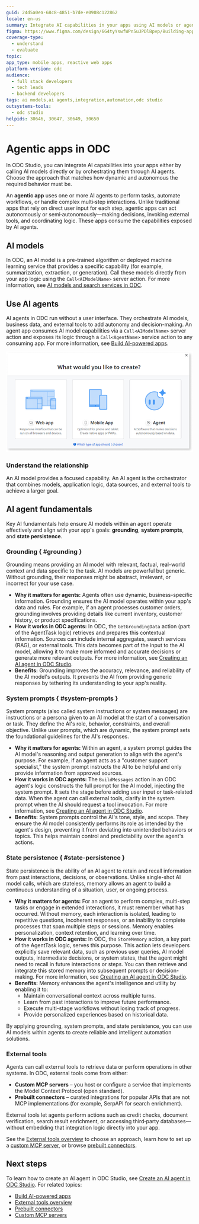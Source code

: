 ```yaml
---
guid: 24d5a0ea-68c8-4851-b7de-e0908c122862
locale: en-us
summary: Integrate AI capabilities in your apps using AI models or agents in OutSystems Developer Cloud (ODC) to build intelligent, autonomous applications.
figma: https://www.figma.com/design/6G4tyYswfWPn5uJPDlBpvp/Building-apps?node-id=7782-132&p=f&t=KL8VHzLPQQ7E5ZHx-0
coverage-type:
  - understand
  - evaluate
topic:
app_type: mobile apps, reactive web apps
platform-version: odc
audience:
  - full stack developers
  - tech leads
  - backend developers
tags: ai models,ai agents,integration,automation,odc studio
outsystems-tools:
  - odc studio
helpids: 30646, 30647, 30649, 30650
---
```


# Agentic apps in ODC

In ODC Studio, you can integrate AI capabilities into your apps either by calling AI models directly or by orchestrating them through AI agents. Choose the approach that matches how dynamic and autonomous the required behavior must be.

An **agentic app** uses one or more AI agents to perform tasks, automate workflows, or handle complex multi‑step interactions. Unlike traditional apps that rely on direct user input for each step, agentic apps can act autonomously or semi‑autonomously—making decisions, invoking external tools, and coordinating logic. These apps consume the capabilities exposed by AI agents.

## AI models

In ODC, an AI model is a pre-trained algorithm or deployed machine learning service that provides a specific capability (for example, summarization, extraction, or generation). Call these models directly from your app logic using the `Call<AIModelName>` server action. For more information, see [AI models and search services in ODC](ai-models.md).

## Use AI agents

AI agents in ODC run without a user interface. They orchestrate AI models, business data, and external tools to add autonomy and decision-making. An agent app consumes AI model capabilities via a `Call<AIModelName>` server action and exposes its logic through a `Call<AgentName>` service action to any consuming app. For more information, see [Build AI-powered apps](intro.md).

![ODC Studio interface showing options to create a Web app, Mobile app, or Agent.](images/agent-app-odcs.png "ODC Studio App Creation Options")

### Understand the relationship

An AI model provides a focused capability. An AI agent is the orchestrator that combines models, application logic, data sources, and external tools to achieve a larger goal.

## AI agent fundamentals

Key AI fundamentals help ensure AI models within an agent operate effectively and align with your app's goals: **grounding**, **system prompts**, and **state persistence**.

### Grounding { #grounding }

Grounding means providing an AI model with relevant, factual, real-world context and data specific to the task. AI models are powerful but generic. Without grounding, their responses might be abstract, irrelevant, or incorrect for your use case.

* **Why it matters for agents:** Agents often use dynamic, business-specific information. Grounding ensures the AI model operates within your app's data and rules. For example, if an agent processes customer orders, grounding involves providing details like current inventory, customer history, or product specifications.
* **How it works in ODC agents:** In ODC, the `GetGroundingData` action (part of the AgentTask logic) retrieves and prepares this contextual information. Sources can include internal aggregates, search services (RAG), or external tools. This data becomes part of the input to the AI model, allowing it to make more informed and accurate decisions or generate more relevant outputs. For more information, see [Creating an AI agent in ODC Studio](create-agent.md).
* **Benefits:** Grounding improves the accuracy, relevance, and reliability of the AI model's outputs. It prevents the AI from providing generic responses by tethering its understanding to your app's reality.

### System prompts { #system-prompts }

System prompts (also called system instructions or system messages) are instructions or a persona given to an AI model at the start of a conversation or task. They define the AI's role, behavior, constraints, and overall objective. Unlike user prompts, which are dynamic, the system prompt sets the foundational guidelines for the AI's responses.

* **Why it matters for agents:** Within an agent, a system prompt guides the AI model's reasoning and output generation to align with the agent's purpose. For example, if an agent acts as a "customer support specialist," the system prompt instructs the AI to be helpful and only provide information from approved sources.
* **How it works in ODC agents:** The `BuildMessages` action in an ODC agent's logic constructs the full prompt for the AI model, injecting the system prompt. It sets the stage before adding user input or task-related data. When the agent can call external tools, clarify in the system prompt when the AI should request a tool invocation. For more information, see [Creating an AI agent in ODC Studio](create-agent.md).
* **Benefits:** System prompts control the AI's tone, style, and scope. They ensure the AI model consistently performs its role as intended by the agent's design, preventing it from deviating into unintended behaviors or topics. This helps maintain control and predictability over the agent's actions.

### State persistence { #state-persistence }

State persistence is the ability of an AI agent to retain and recall information from past interactions, decisions, or observations. Unlike single-shot AI model calls, which are stateless, memory allows an agent to build a continuous understanding of a situation, user, or ongoing process.

* **Why it matters for agents:** For an agent to perform complex, multi-step tasks or engage in extended interactions, it must remember what has occurred. Without memory, each interaction is isolated, leading to repetitive questions, incoherent responses, or an inability to complete processes that span multiple steps or sessions. Memory enables personalization, context retention, and learning over time.
* **How it works in ODC agents:** In ODC, the `StoreMemory` action, a key part of the AgentTask logic, serves this purpose. This action lets developers explicitly save relevant data, such as previous user queries, AI model outputs, intermediate decisions, or system states, that the agent might need to recall in future interactions or steps. You can then retrieve and integrate this stored memory into subsequent prompts or decision-making. For more information, see [Creating an AI agent in ODC Studio](create-agent.md).
* **Benefits:** Memory enhances the agent's intelligence and utility by enabling it to:
    * Maintain conversational context across multiple turns.
    * Learn from past interactions to improve future performance.
    * Execute multi-stage workflows without losing track of progress.
    * Provide personalized experiences based on historical data.

By applying grounding, system prompts, and state persistence, you can use AI models within agents to create reliable and intelligent automation solutions.

### External tools

Agents can call external tools to retrieve data or perform operations in other systems. In ODC, external tools come from either:

* **Custom MCP servers** – you host or configure a service that implements the Model Context Protocol (open standard).  
* **Prebuilt connectors** – curated integrations for popular APIs that are not MCP implementations (for example, SerpAPI for search enrichment).

External tools let agents perform actions such as credit checks, document verification, search result enrichment, or accessing third‑party databases—without embedding that integration logic directly into your app.

See the [External tools overview](tools/intro.md) to choose an approach, learn how to set up a [custom MCP server](tools/mcp-connectors.md), or browse [prebuilt connectors](tools/prebuilt-connectors.md).

## Next steps

To learn how to create an AI agent in ODC Studio, see [Create an AI agent in ODC Studio](create-agent.md). For related topics:

* [Build AI-powered apps](intro.md)
* [External tools overview](tools/intro.md)
* [Prebuilt connectors](tools/prebuilt-connectors.md)
* [Custom MCP servers](tools/mcp-connectors.md)
